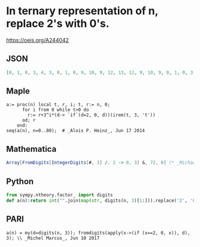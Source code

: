 # In ternary representation of n, replace 2's with 0's\.
https://oeis.org/A244042
## JSON
```JSON
[0, 1, 0, 3, 4, 3, 0, 1, 0, 9, 10, 9, 12, 13, 12, 9, 10, 9, 0, 1, 0, 3, 4, 3, 0, 1, 0, 27, 28, 27, 30, 31, 30, 27, 28, 27, 36, 37, 36, 39, 40, 39, 36, 37, 36, 27, 28, 27, 30, 31, 30, 27, 28, 27, 0, 1, 0, 3, 4, 3, 0, 1, 0, 9, 10, 9, 12, 13, 12, 9, 10, 9]
```
## Maple
```Maple
a:= proc(n) local t, r, i; t, r:= n, 0;
      for i from 0 while t>0 do
        r:= r+3^i*(d-> `if`(d=2, 0, d))(irem(t, 3, 't'))
      od; r
    end:
seq(a(n), n=0..80);  # _Alois P. Heinz_, Jun 17 2014
```
## Mathematica
```Mathematica
Array[FromDigits[IntegerDigits[#, 3] /. 2 -> 0, 3] &, 72, 0] (* _Michael De Vlieger_, Mar 17 2018 *)
```
## Python
```Python
from sympy.ntheory.factor_ import digits
def a(n):return int("".join(map(str, digits(n, 3)[1:])).replace('2', '0'), 3) # _Indranil Ghosh_, Jun 10 2017
```
## PARI
```PARI
a(n) = my(d=digits(n, 3)); fromdigits(apply(x->(if (x==2, 0, x)), d), 3); \\ _Michel Marcus_, Jun 10 2017
```
